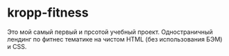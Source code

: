 # kropp-fitness
Это мой самый первый и прсотой учебный проект.
Одностраничный лендинг по фитнес тематике на чистом HTML (без использования БЭМ) и CSS.